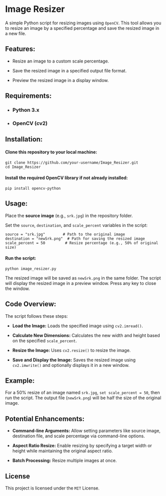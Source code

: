 # Image Resizer

A simple Python script for resizing images using `OpenCV`. This tool allows you to resize an image by a specified percentage and save the resized image in a new file.

## Features:

- Resize an image to a custom scale percentage.

- Save the resized image in a specified output file format.

- Preview the resized image in a display window.

## Requirements:

- ### Python 3.x

- ### OpenCV (cv2)

## Installation:

#### Clone this repository to your local machine:

    git clone https://github.com/your-username/Image_Resizer.git
    cd Image_Resizer

#### Install the required OpenCV library if not already installed:

    pip install opencv-python

## Usage:

Place the **source image** (e.g., `srk.jpg`) in the repository folder.

Set the `source`, `destination`, and `scale_percent` variables in the script:

    source = "srk.jpg"        # Path to the original image
    destination = "newSrk.png"  # Path for saving the resized image
    scale_percent = 50         # Resize percentage (e.g., 50% of original size)

#### Run the script:

    python image_resizer.py

The resized image will be saved as `newSrk.png` in the same folder. The script will display the resized image in a preview window. Press any key to close the window.

## Code Overview:

The script follows these steps:

- **Load the Image:** Loads the specified image using `cv2.imread()`.

- **Calculate New Dimensions:**  Calculates the new width and height based on the specified `scale_percent`.

- **Resize the Image:**  Uses `cv2.resize()` to resize the image.

- **Save and Display the Image:**  Saves the resized image using `cv2.imwrite()` and optionally displays it in a new window.

## Example:

For a 50% resize of an image named `srk.jpg`, `set scale_percent = 50`, then run the script. The output file (`newSrk.png`) will be half the size of the original image.

## Potential Enhancements:

- **Command-line Arguments:**  Allow setting parameters like source image, destination file, and scale percentage via command-line options.

- **Aspect Ratio Resize:** Enable resizing by specifying a target width or height while maintaining the original aspect ratio.

- **Batch Processing:**  Resize multiple images at once.

## License

This project is licensed under the `MIT` License.

